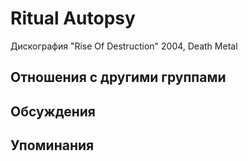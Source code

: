 # Ritual Autopsy

Дискография
"Rise Of Destruction" 2004, Death Metal

## Отношения с другими группами


## Обсуждения


## Упоминания


